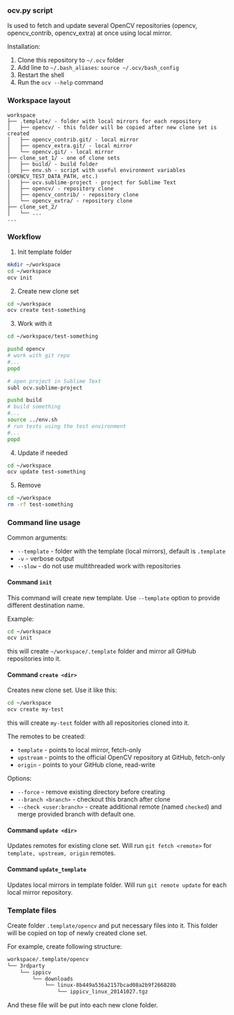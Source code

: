 ### ocv.py script

Is used to fetch and update several OpenCV repositories (opencv, opencv_contrib, opencv_extra) at once using local mirror.

Installation:

1. Clone this repository to `~/.ocv` folder
2. Add line to `~/.bash_aliases`: `source ~/.ocv/bash_config`
3. Restart the shell
4. Run the `ocv --help` command

### Workspace layout

```
workspace
├── .template/ - folder with local mirrors for each repository
│   ├── opencv/ - this folder will be copied after new clone set is created
│   ├── opencv_contrib.git/ - local mirror
│   ├── opencv_extra.git/ - local mirror
│   └── opencv.git/ - local mirror
├── clone_set_1/ - one of clone sets
│   ├── build/ - build folder
│   ├── env.sh - script with useful environment variables (OPENCV_TEST_DATA_PATH, etc.)
│   ├── ocv.sublime-project - project for Sublime Text
│   ├── opencv/ - repository clone
│   ├── opencv_contrib/ - repository clone
│   └── opencv_extra/ - repository clone
├── clone_set_2/
│   └── ...
...
```

### Workflow

1. Init template folder

```.sh
mkdir ~/workspace
cd ~/workspace
ocv init
```

2. Create new clone set

```.sh
cd ~/workspace
ocv create test-something
```

3. Work with it

```.sh
cd ~/workspace/test-something

pushd opencv
# work with git repo
#...
popd

# open project in Sublime Text
subl ocv.sublime-project

pushd build
# build something
#...
source ../env.sh
# run tests using the test environment
#...
popd
```

4. Update if needed

```.sh
cd ~/workspace
ocv update test-something
```

5. Remove

```.sh
cd ~/workspace
rm -rf test-something
```

### Command line usage

Common arguments:

- `--template` - folder with the template (local mirrors), default is `.template`
- `-v` - verbose output
- `--slow` - do not use multithreaded work with repositories

#### Command `init`

This command will create new template. Use `--template` option to provide different destination name.

Example:

```.sh
cd ~/workspace
ocv init
```
this will create `~/workspace/.template` folder and mirror all GitHub repositories into it.

#### Command `create <dir>`

Creates new clone set. Use it like this:

```.sh
cd ~/workspace
ocv create my-test
```
this will create `my-test` folder with all repositories cloned into it.

The remotes to be created:

- `template` - points to local mirror, fetch-only
- `upstream` - points to the official OpenCV repository at GitHub, fetch-only
- `origin` - points to your GitHub clone, read-write

Options:

- `--force` - remove existing directory before creating
- `--branch <branch>` - checkout this branch after clone
- `--check <user:branch>` - create additional remote (named `checked`) and merge provided branch with default one.

#### Command `update <dir>`

Updates remotes for existing clone set. Will run `git fetch <remote>` for `template, upstream, origin` remotes.

#### Command `update_template`

Updates local mirrors in template folder. Will run `git remote update` for each local mirror repository.

### Template files

Create folder `.template/opencv` and put necessary files into it. This folder will be copied on top of newly created clone set.

For example, create following structure:

```.sh
workspace/.template/opencv
└── 3rdparty
    └── ippicv
        └── downloads
            └── linux-8b449a536a2157bcad08a2b9f266828b
                └── ippicv_linux_20141027.tgz
```

And these file will be put into each new clone folder.
